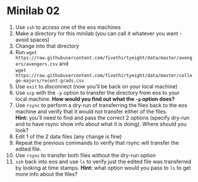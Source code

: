 # Minilab 02

1. Use `ssh` to access one of the eos machines
2. Make a directory for this minilab (you can call it whatever you want - avoid spaces)
3. Change into that directory
4. Run
   `wget https://raw.githubusercontent.com/fivethirtyeight/data/master/avengers/avengers.csv`
   and  
   `wget https://raw.githubusercontent.com/fivethirtyeight/data/master/college-majors/recent-grads.csv`</small>
5. Use `exit` to disconnect (now you'll be back on your local machine)
6. Use `scp` with the `-p` option
   to transfer the directory from eos to your local machine.
   **How would you find out what the `-p` option does?**
7. Use `rsync` to perform a dry-run of transferring the files
   back to the eos machine and verify that it would not transfer
   either of the files.  
   **Hint:**  you'll need to find and pass the correct 2 options
   (specify dry-run and to have rsync show info about what it is doing).
   Where should you look?
8. Edit 1 of the 2 data files (any change is fine)
9. Repeat the previous commands to verify that rsync will transfer
   the edited file.
10. Use `rsync` to transfer both files without the dry-run option
11. `ssh` back into eos and use `ls` to verify just the edited
    file was transferred by looking at time stamps.
    **Hint:**  what option would you pass to `ls`
    to get more info about the files?

